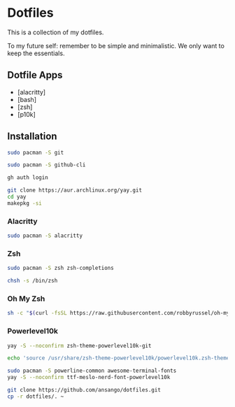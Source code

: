 # Dotfiles

This is a collection of my dotfiles.

To my future self: remember to be simple and minimalistic. We only want to keep the essentials.

## Dotfile Apps

- [alacritty]
- [bash]
- [zsh]
- [p10k]

## Installation

```bash
sudo pacman -S git
```

```bash
sudo pacman -S github-cli
```

```bash
gh auth login
```

```bash
git clone https://aur.archlinux.org/yay.git
cd yay
makepkg -si
```
### Alacritty

```bash
sudo pacman -S alacritty
```
### Zsh

```bash
sudo pacman -S zsh zsh-completions
```

```bash
chsh -s /bin/zsh
```

### Oh My Zsh

```bash
sh -c "$(curl -fsSL https://raw.githubusercontent.com/robbyrussel/oh-my-zsh/master/tools/install.sh)"
```

### Powerlevel10k

```bash
yay -S --noconfirm zsh-theme-powerlevel10k-git
```

```bash
echo 'source /usr/share/zsh-theme-powerlevel10k/powerlevel10k.zsh-theme' >>~/.zshrc
```

```bash
sudo pacman -S powerline-common awesome-terminal-fonts
yay -S --noconfirm ttf-meslo-nerd-font-powerlevel10k
```

```bash
git clone https://github.com/ansango/dotfiles.git
cp -r dotfiles/. ~
```